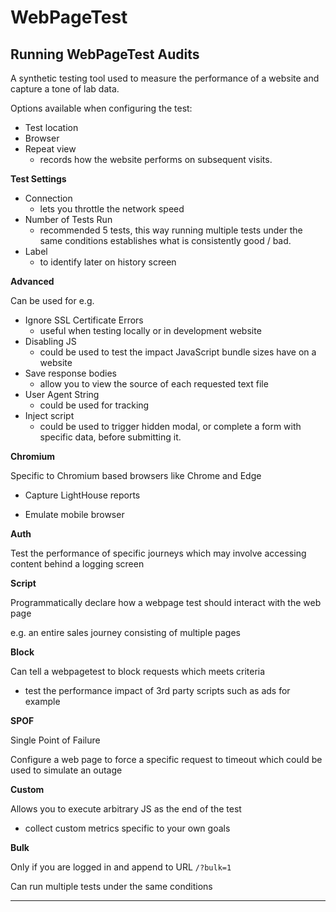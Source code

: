 # WebPageTest

## Running WebPageTest Audits

A synthetic testing tool used to measure the performance of a website and capture a tone of lab data.

Options available when configuring the test:

- Test location
- Browser
- Repeat view
  - records how the website performs on subsequent visits.

**Test Settings**

- Connection
  - lets you throttle the network speed
- Number of Tests Run
  - recommended 5 tests, this way running multiple tests under the same conditions establishes what is consistently good / bad.
- Label
  - to identify later on history screen

**Advanced**

Can be used for e.g.

- Ignore SSL Certificate Errors
  - useful when testing locally or in development website
- Disabling JS
  - could be used to test the impact JavaScript bundle sizes have on a website
- Save response bodies
  - allow you to view the source of each requested text file
- User Agent String
  - could be used for tracking
- Inject script
  - could be used to trigger hidden modal, or complete a form with specific data, before submitting it.

**Chromium**

Specific to Chromium based browsers like Chrome and Edge

- Capture LightHouse reports

- Emulate mobile browser

**Auth**

Test the performance of specific journeys which may involve accessing content behind a logging screen

**Script**

Programmatically declare how a webpage test should interact with the web page

e.g. an entire sales journey consisting of multiple pages

**Block**

Can tell a webpagetest to block requests which meets criteria

- test the performance impact of 3rd party scripts such as ads for example

**SPOF**

Single Point of Failure

Configure a web page to force a specific request to timeout which could be used to simulate an outage

**Custom**

Allows you to execute arbitrary JS as the end of the test

- collect custom metrics specific to your own goals

**Bulk**

Only if you are logged in and append to URL `/?bulk=1`

Can run multiple tests under the same conditions

---
